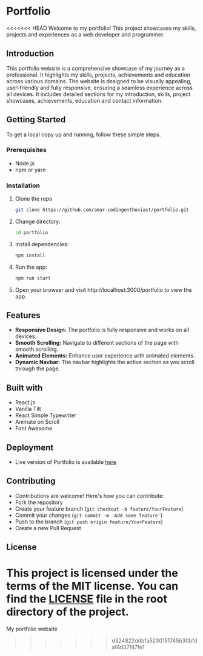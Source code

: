 # Portfolio
<<<<<<< HEAD
Welcome to my portfolio! This project showcases my skills, projects and experiences as a web developer and programmer.

## Introduction
This portfolio website is a comprehensive showcase of my journey as a professional. It highlights my skills, projects, achievements and education across various domains. The website is designed to be visually appealing, user-friendly and fully responsive, ensuring a seamless experience across all devices. It includes detailed sections for my introduction, skills, project showcases, achievements, education and contact information.

## Getting Started

To get a local copy up and running, follow these simple steps.

### Prerequisites

- Node.js
- npm or yarn

### Installation

1. Clone the repo
   ```sh
   git clone https://github.com/amar-codingenthusiast/portfolio.git
2. Change directory:
   ```sh
   cd portfolio
3. Install dependencies:
   ```sh
   npm install
4. Run the app:
   ```sh
   npm run start
5. Open your browser and visit http://localhost:3000/portfolio to view the app.

## Features
- **Responsive Design:** The portfolio is fully responsive and works on all devices.
- **Smooth Scrolling:** Navigate to different sections of the page with smooth scrolling.
- **Animated Elements:** Enhance user experience with animated elements.
- **Dynamic Navbar:** The navbar highlights the active section as you scroll through the page.

## Built with
 - React.js
 - Vanilla Tilt
 - React Simple Typewriter
 - Animate on Scroll
 - Font Awesome

## Deployment
 - Live version of Portfolio is available [here](https://amar-codingenthusiast.github.io/portfolio)

## Contributing
 - Contributions are welcome! Here's how you can contribute:
 - Fork the repository
 - Create your feature branch (`git checkout -b feature/YourFeature`)
 - Commit your changes (`git commit -m 'Add some feature'`)
 - Push to the branch (`git push origin feature/YourFeature`)
 - Create a new Pull Request

## License
This project is licensed under the terms of the MIT license. You can find the [LICENSE](LICENSE) file in the root directory of the project.
=======
My portfolio website 
>>>>>>> d324822ddbfa5230151745b30bfdaf4d37f47fe1
